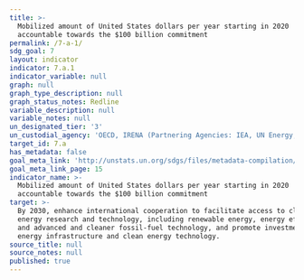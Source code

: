 ```yaml
---
title: >-
  Mobilized amount of United States dollars per year starting in 2020
  accountable towards the $100 billion commitment
permalink: /7-a-1/
sdg_goal: 7
layout: indicator
indicator: 7.a.1
indicator_variable: null
graph: null
graph_type_description: null
graph_status_notes: Redline
variable_description: null
variable_notes: null
un_designated_tier: '3'
un_custodial_agency: 'OECD, IRENA (Partnering Agencies: IEA, UN Energy, UNEP)'
target_id: 7.a
has_metadata: false
goal_meta_link: 'http://unstats.un.org/sdgs/files/metadata-compilation/Metadata-Goal-7.pdf'
goal_meta_link_page: 15
indicator_name: >-
  Mobilized amount of United States dollars per year starting in 2020
  accountable towards the $100 billion commitment
target: >-
  By 2030, enhance international cooperation to facilitate access to clean
  energy research and technology, including renewable energy, energy efficiency
  and advanced and cleaner fossil-fuel technology, and promote investment in
  energy infrastructure and clean energy technology.
source_title: null
source_notes: null
published: true
---
```

